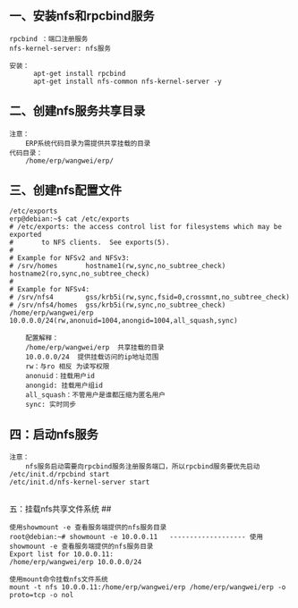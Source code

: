 ## 一、安装nfs和rpcbind服务 ##
    rpcbind ：端口注册服务
	nfs-kernel-server: nfs服务
	
	安装：
	      apt-get install rpcbind
	      apt-get install nfs-common nfs-kernel-server -y
		  
## 二、创建nfs服务共享目录 ##
    注意：
	    ERP系统代码目录为需提供共享挂载的目录
	代码目录：
        /home/erp/wangwei/erp/
		
## 三、创建nfs配置文件 ##		
    /etc/exports
	erp@debian:~$ cat /etc/exports 
	# /etc/exports: the access control list for filesystems which may be exported
	#		to NFS clients.  See exports(5).
	#
	# Example for NFSv2 and NFSv3:
	# /srv/homes       hostname1(rw,sync,no_subtree_check) hostname2(ro,sync,no_subtree_check)
	#
	# Example for NFSv4:
	# /srv/nfs4        gss/krb5i(rw,sync,fsid=0,crossmnt,no_subtree_check)
	# /srv/nfs4/homes  gss/krb5i(rw,sync,no_subtree_check)
	/home/erp/wangwei/erp 10.0.0.0/24(rw,anonuid=1004,anongid=1004,all_squash,sync)
	
    	配置解释：
    	/home/erp/wangwei/erp  共享挂载的目录
    	10.0.0.0/24  提供挂载访问的ip地址范围
    	rw：与ro 相反 为读写权限
    	anonuid：挂载用户id
    	anongid: 挂载用户组id
    	all_squash：不管用户是谁都压缩为匿名用户
    	sync: 实时同步

## 四：启动nfs服务 ##
    注意：
	    nfs服务启动需要向rpcbind服务注册服务端口，所以rpcbind服务要优先启动
	/etc/init.d/rpcbind start
	/etc/init.d/nfs-kernel-server start
## 
五：挂载nfs共享文件系统 ##

    使用showmount -e 查看服务端提供的nfs服务目录
    root@debian:~# showmount -e 10.0.0.11   ------------------- 使用showmount -e 查看服务端提供的nfs服务目录
	Export list for 10.0.0.11:
	/home/erp/wangwei/erp 10.0.0.0/24
	
	使用mount命令挂载nfs文件系统
	mount -t nfs 10.0.0.11:/home/erp/wangwei/erp /home/erp/wangwei/erp -o proto=tcp -o nol
	
	
	
	
	
	
	
	
	
	
	
	
	
	
	
	
	
	
	
	
	
	
	
	
	
	
	
	
	
	
